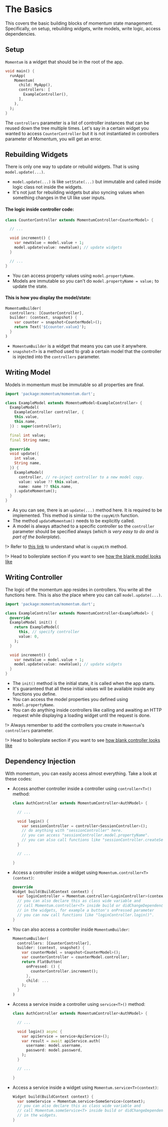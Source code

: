 # The Basics
This covers the basic building blocks of momentum state management. Specifically, on setup, rebuilding widgets, write models, write logic, access dependencies.

## Setup
`Momentum` is a widget that should be in the root of the app.
```dart
void main() {
  runApp(
    Momentum(
      child: MyApp(),
      controllers: [
        ExampleController(),
      ],
    ),
  );
}
```
The `controllers` parameter is a list of controller instances that can be reused down the tree multiple times. Let's say in a certain widget you wanted to access `CounterController` but it is not instantiated in controllers parameter of Momentum, you will get an error.

## Rebuilding Widgets
There is only one way to update or rebuild widgets. That is using `model.update(...)`.
- `model.update(...)` is like `setState(...)` but immutable and called inside logic class not inside the widgets.
- It's not just for rebuilding widgets but also syncing values when something changes in the UI like user inputs.

#### The logic inside controller code:
```dart
class CounterController extends MomentumController<CounterModel> {

  // ...

  void increment() {
    var newValue = model.value + 1;
    model.update(value: newValue); // update widgets
  }

  // ...
}
```
- You can access property values using `model.propertyName`.
- Models are immutable so you can't do `model.propertyName = value;` to update the state.

#### This is how you display the model/state:
```dart
MomentumBuilder(
  controllers: [CounterController],
  builder: (context, snapshot) {
    var counter = snapshot<CounterModel>();
    return Text('${counter.value}');
  }
)
```
- `MomentumBuilder` is a widget that means you can use it anywhere.
- `snapshot<T>` is a method used to grab a certain model that the controller is injected into the `controllers` parameter.

## Writing Model
Models in momentum must be immutable so all properties are final.
```dart
import 'package:momentum/momentum.dart';

class ExampleModel extends MomentumModel<ExampleController> {
  ExampleModel(
    ExampleController controller, {
    this.value,
    this.name,
  }) : super(controller);

  final int value;
  final String name;

  @override
  void update({
    int value,
    String name,
  }) {
    ExampleModel(
      controller, // re-inject controller to a new model copy.
      value: value ?? this.value,
      name: name ?? this.name,
    ).updateMomentum();
  }
}
```
- As you can see, there is an `update(...)` method here. It is required to be implemented. This method is similar to the `copyWith` function.
- The method `updateMomentum()` needs to be explicitly called. 
- A model is always attached to a specific controller so the `controller` parameter should be specified always (*which is very easy to do and is part of the boilerplate*).

!> Refer to [this link](https://developer.school/dart-flutter-what-does-copywith-do/#:~:text=Although%20the%20notion%20of%20copyWith,arguments%20that%20overwrite%20settable%20values.) to understand what is `copyWith` method.

!> Head to boilerplate section if you want to see  [how the blank model looks like](/quick-start?id=boilerplate-code)

## Writing Controller
The logic of the momentum app resides in controllers. You write all the functions here. This is also the place where you can call `model.update(...)`.
```dart
import 'package:momentum/momentum.dart';

class ExampleController extends MomentumController<ExampleModel> {
  @override
  ExampleModel init() {
    return ExampleModel(
      this, // specify controller
      value: 0,
    );
  }

  void increment() {
    var newValue = model.value + 1;
    model.update(value: newValue); // update widgets
  }
}
```
- The `init()` method is the initial state, it is called when the app starts.
- It's guaranteed that all these initial values will be available inside any functions you define.
- You can access the model properties you defined using `model.propertyName`.
- You can do anything inside controllers like calling and awaiting an HTTP request while displaying a loading widget until the request is done.

!> Always remember to add the controllers you create in `Momentum`'s `controllers` parameter.

!> Head to boilerplate section if you want to see  [how blank controller looks like](/quick-start?id=boilerplate-code)

## Dependency Injection
With momentum, you can easily access almost everything. Take a look at these codes:
- Access another controller inside a controller using `controller<T>()` method:
  ```dart
  class AuthController extends MomentumController<AuthModel> {

    // ...

    void login() {
      var sessionController = controller<SessionController>();
      // do anything with "sessionController" here.
      // you can access "sessionController.model.propertyName".
      // you can also call functions like "sessionController.createSession()".
    }

    // ...

  }
  ```
- Access a controller inside a widget using `Momentum.controller<T>(context)`:
  ```dart
  @override
  Widget build(BuildContext context) {
    var loginController = Momentum.controller<LoginController>(context);
    // you can also declare this as class wide variable and
    // call Momentum.controller<T> inside build or didChangeDependencies.
    // in the widgets, for example a button's onPressed parameter
    // you can now call functions like "loginController.login()".
  }
  ```
- You can also access a controller inside `MomentumBuilder`:
  ```dart
  MomentumBuilder(
    controllers: [CounterController],
    builder: (context, snapshot) {
      var counterModel = snapshot<CounterModel>();
      var counterController = counterModel.controller;
      return FlatButton(
        onPressed: () {
          counterController.increment();
        },
        child: ...
      );
    }
  )
  ```
- Access a service inside a controller using `service<T>()` method:
  ```dart
  class AuthController extends MomentumController<AuthModel> {

    // ...

    void login() async {
      var apiService = service<ApiService>();
      var result = await apiService.auth(
        username: model.username,
        password: model.password,
      );
    }

    // ...

  }
  ```
- Access a service inside a widget using `Momentum.service<T>(context)`:
  ```dart
  Widget build(BuildContext context) {
    var someService = Momentum.service<SomeService>(context);
    // you can also declare this as class wide variable and
    // call Momentum.someService<T> inside build or didChangeDependencies.
    // in the widgets.
  }
  ```
